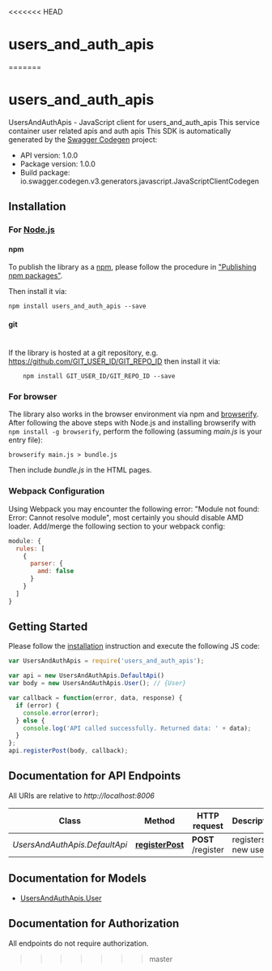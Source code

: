 <<<<<<< HEAD
# users_and_auth_apis
=======
# users_and_auth_apis

UsersAndAuthApis - JavaScript client for users_and_auth_apis
This service container user related apis and auth apis
This SDK is automatically generated by the [Swagger Codegen](https://github.com/swagger-api/swagger-codegen) project:

- API version: 1.0.0
- Package version: 1.0.0
- Build package: io.swagger.codegen.v3.generators.javascript.JavaScriptClientCodegen

## Installation

### For [Node.js](https://nodejs.org/)

#### npm

To publish the library as a [npm](https://www.npmjs.com/),
please follow the procedure in ["Publishing npm packages"](https://docs.npmjs.com/getting-started/publishing-npm-packages).

Then install it via:

```shell
npm install users_and_auth_apis --save
```

#### git
#
If the library is hosted at a git repository, e.g.
https://github.com/GIT_USER_ID/GIT_REPO_ID
then install it via:

```shell
    npm install GIT_USER_ID/GIT_REPO_ID --save
```

### For browser

The library also works in the browser environment via npm and [browserify](http://browserify.org/). After following
the above steps with Node.js and installing browserify with `npm install -g browserify`,
perform the following (assuming *main.js* is your entry file):

```shell
browserify main.js > bundle.js
```

Then include *bundle.js* in the HTML pages.

### Webpack Configuration

Using Webpack you may encounter the following error: "Module not found: Error:
Cannot resolve module", most certainly you should disable AMD loader. Add/merge
the following section to your webpack config:

```javascript
module: {
  rules: [
    {
      parser: {
        amd: false
      }
    }
  ]
}
```

## Getting Started

Please follow the [installation](#installation) instruction and execute the following JS code:

```javascript
var UsersAndAuthApis = require('users_and_auth_apis');

var api = new UsersAndAuthApis.DefaultApi()
var body = new UsersAndAuthApis.User(); // {User} 

var callback = function(error, data, response) {
  if (error) {
    console.error(error);
  } else {
    console.log('API called successfully. Returned data: ' + data);
  }
};
api.registerPost(body, callback);
```

## Documentation for API Endpoints

All URIs are relative to *http://localhost:8006*

Class | Method | HTTP request | Description
------------ | ------------- | ------------- | -------------
*UsersAndAuthApis.DefaultApi* | [**registerPost**](docs/DefaultApi.md#registerPost) | **POST** /register | registers new user

## Documentation for Models

 - [UsersAndAuthApis.User](docs/User.md)

## Documentation for Authorization

 All endpoints do not require authorization.

>>>>>>> master
